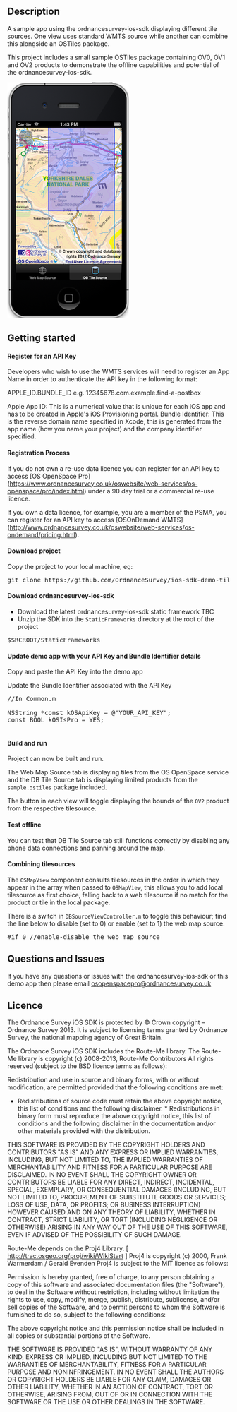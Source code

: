 Description
---

A sample app using the ordnancesurvey-ios-sdk displaying different tile sources. One view uses standard WMTS source while another can combine this alongside an OSTiles package.

This project includes a small sample OSTiles package containing OV0, OV1 and OV2 products to demonstrate the offline capabilities and potential of the ordnancesurvey-ios-sdk.



![ScreenShot](https://github.com/OrdnanceSurvey/ios-sdk-demo-tilesources/raw/master/screenshot.png "Screenshot of demo app")


Getting started
---


#### Register for an API Key

Developers who wish to use the WMTS services will need to register an App Name in order to authenticate the API key in the following format:

APPLE_ID.BUNDLE_ID e.g. 12345678.com.example.find-a-postbox 

Apple App ID: This is a numerical value that is unique for each iOS app and has to be created in Apple's iOS Provisioning portal.
Bundle Identifier: This is the reverse domain name specified in Xcode, this is generated from the app name (how you name your project) and the company identifier specified. 

#### Registration Process

If you do not own a re-use data licence you can register for an API key to access [OS OpenSpace Pro] (https://www.ordnancesurvey.co.uk/oswebsite/web-services/os-openspace/pro/index.html) under a 90 day trial or a commercial re-use licence. 

If you own a data licence, for example, you are a member of the PSMA, you can register for an API key to access [OSOnDemand WMTS] (http://www.ordnancesurvey.co.uk/oswebsite/web-services/os-ondemand/pricing.html).

#### Download project

Copy the project to your local machine, eg:

<pre>
git clone https://github.com/OrdnanceSurvey/ios-sdk-demo-tilesources.git
</pre>

#### Download ordnancesurvey-ios-sdk

- Download the latest ordnancesurvey-ios-sdk static framework TBC 
- Unzip the SDK into the `StaticFrameworks` directory at the root of the project

<pre>
$SRCROOT/StaticFrameworks
</pre>
 

#### Update demo app with your API Key and Bundle Identifier details

Copy and paste the API Key into the demo app

Update the Bundle Identifier associated with the API Key

<pre>
//In Common.m

NSString *const kOSApiKey = @"YOUR_API_KEY";
const BOOL kOSIsPro = YES;

</pre>

#### Build and run

Project can now be built and run. 

The Web Map Source tab is displaying tiles from the OS OpenSpace service and the DB Tile Source tab is displaying limited products from the `sample.ostiles` package included.

The button in each view will toggle displaying the bounds of the `OV2` product from the respective tilesource.

#### Test offline

You can test that DB Tile Source tab still functions correctly by disabling any phone data connections and panning around the map.

#### Combining tilesources

The `OSMapView` component consults tilesources in the order in which they appear in the array when passed to `OSMapView`, this allows you to add local tilesource as first choice, falling back to a web tilesource if no match for the product or tile in the local package.

There is a switch in `DBSourceViewController.m` to toggle this behaviour; find the line below to disable (set to 0) or enable (set to 1) the web map source.

<pre>
#if 0 //enable-disable the web map source
</pre>


Questions and Issues
-------

If you have any questions or issues with the ordnancesurvey-ios-sdk or this demo app then please email osopenspacepro@ordnancesurvey.co.uk

Licence
-------

The Ordnance Survey iOS SDK is protected by © Crown copyright – Ordnance
Survey 2013. It is subject to licensing terms granted by Ordnance Survey, the
national mapping agency of Great Britain.

The Ordnance Survey iOS SDK includes the Route-Me library. The Route-Me
library is copyright (c) 2008-2013, Route-Me Contributors All rights reserved
(subject to the BSD licence terms as follows):

Redistribution and use in source and binary forms, with or without
modification, are permitted provided that the following conditions are met:

* Redistributions of source code must retain the above copyright notice, this
  list of conditions and the following disclaimer. * Redistributions in binary
  form must reproduce the above copyright notice, this list of conditions and
  the following disclaimer in the documentation and/or other materials provided
  with the distribution.

THIS SOFTWARE IS PROVIDED BY THE COPYRIGHT HOLDERS AND CONTRIBUTORS "AS IS"
AND ANY EXPRESS OR IMPLIED WARRANTIES, INCLUDING, BUT NOT LIMITED TO, THE
IMPLIED WARRANTIES OF MERCHANTABILITY AND FITNESS FOR A PARTICULAR PURPOSE ARE
DISCLAIMED. IN NO EVENT SHALL THE COPYRIGHT OWNER OR CONTRIBUTORS BE LIABLE
FOR ANY DIRECT, INDIRECT, INCIDENTAL, SPECIAL, EXEMPLARY, OR CONSEQUENTIAL
DAMAGES (INCLUDING, BUT NOT LIMITED TO, PROCUREMENT OF SUBSTITUTE GOODS OR
SERVICES; LOSS OF USE, DATA, OR PROFITS; OR BUSINESS INTERRUPTION) HOWEVER
CAUSED AND ON ANY THEORY OF LIABILITY, WHETHER IN CONTRACT, STRICT LIABILITY,
OR TORT (INCLUDING NEGLIGENCE OR OTHERWISE) ARISING IN ANY WAY OUT OF THE USE
OF THIS SOFTWARE, EVEN IF ADVISED OF THE POSSIBILITY OF SUCH DAMAGE.

Route-Me depends on the Proj4 Library. [ http://trac.osgeo.org/proj/wiki/WikiStart ]
Proj4 is copyright (c) 2000, Frank
Warmerdam / Gerald Evenden Proj4 is subject to the MIT licence as follows:

Permission is hereby granted, free of charge, to any person obtaining a copy
of this software and associated documentation files (the "Software"), to deal
in the Software without restriction, including without limitation the rights
to use, copy, modify, merge, publish, distribute, sublicense, and/or sell
copies of the Software, and to permit persons to whom the Software is
furnished to do so, subject to the following conditions:

The above copyright notice and this permission notice shall be included in
all copies or substantial portions of the Software.

THE SOFTWARE IS PROVIDED "AS IS", WITHOUT WARRANTY OF ANY KIND, EXPRESS OR
IMPLIED, INCLUDING BUT NOT LIMITED TO THE WARRANTIES OF MERCHANTABILITY,
FITNESS FOR A PARTICULAR PURPOSE AND NONINFRINGEMENT. IN NO EVENT SHALL THE
AUTHORS OR COPYRIGHT HOLDERS BE LIABLE FOR ANY CLAIM, DAMAGES OR OTHER
LIABILITY, WHETHER IN AN ACTION OF CONTRACT, TORT OR OTHERWISE, ARISING FROM,
OUT OF OR IN CONNECTION WITH THE SOFTWARE OR THE USE OR OTHER DEALINGS IN THE
SOFTWARE.

